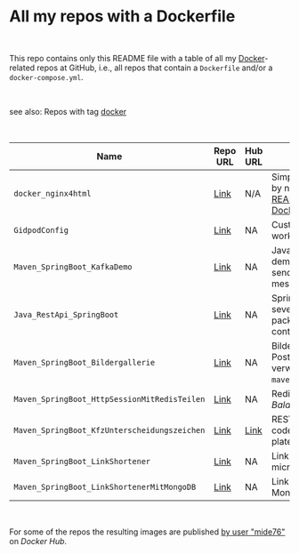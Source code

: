 # All my repos with a Dockerfile #

<br>

This repo contains only this README file with a table of all my [Docker](https://www.docker.com/)-related repos at GitHub, i.e., all repos that 
contain a `Dockerfile` and/or a `docker-compose.yml`.

<br>

see also: Repos with tag [docker](https://github.com/MDecker-MobileComputing?tab=repositories&q=topic%3Adocker&type=source)

<br>

| Name | Repo URL | Hub URL | <Description |
| ---- | -------- | ------- | ------------ |
| `docker_nginx4html` | [Link](https://github.com/MDecker-MobileComputing/docker_nginx4html) | N/A | Simple HTML file served by nginx on Alpine Linux; [README with tutorial of Docker commands](https://github.com/MDecker-MobileComputing/docker_nginx4html/blob/master/README.md#docker-befehle) | 
| `GidpodConfig` | [Link](https://github.com/MDecker-MobileComputing/GitpodConfig) |NA | Custom configuration for a workspace at [gitpod.io](https://gitpod.io) |
| `Maven_SpringBoot_KafkaDemo` | [Link](https://github.com/MDecker-MobileComputing/Maven_SpringBoot_KafkaDemo) | NA | Java program demonstrating how to send and receive Kafka messages |
| `Java_RestApi_SpringBoot` | [Link](https://github.com/MDecker-MobileComputing/Java_RestApi_SpringBoot) | NA | Spring Boot app providing several REST endpoints packaged in Docker container |
| `Maven_SpringBoot_Bildergallerie` | [Link](https://github.com/MDecker-MobileComputing/Maven_SpringBoot_Bildergallerie) | NA | Bildergallerie, kann auch PostgreSQL in Container verwenden (siehe `maven_start_postgres.bat`) |
| `Maven_SpringBoot_HttpSessionMitRedisTeilen` | [Link](https://github.com/MDecker-MobileComputing/Maven_SpringBoot_HttpSessionMitRedisTeilen) | NA | Redis und Nginx als *Load Balancer* |
| `Maven_SpringBoot_KfzUnterscheidungszeichen` | [Link](https://github.com/MDecker-MobileComputing/Maven_SpringBoot_KfzUnterscheidungszeichen) | [Link](https://hub.docker.com/repository/docker/mide76/kfz-kennzeichen/general) | REST-API to query the codes on German number plates for car |
| `Maven_SpringBoot_LinkShortener` | [Link](https://github.com/MDecker-MobileComputing/Maven_SpringBoot_LinkShortener) | NA | Link shortener with microservice architecture |
| `Maven_SpringBoot_LinkShortenerMitMongoDB` | [Link](https://github.com/MDecker-MobileComputing/Maven_SpringBoot_LinkShortenerMitMongoDB) | NA | Link-Shortener mit MongoDB als Monolith |

<br>

For some of the repos the resulting images are published [by user "mide76"](https://hub.docker.com/u/mide76) on *Docker Hub*.

<br>
